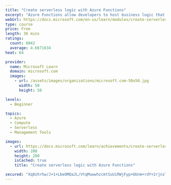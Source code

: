 ```yaml
---
title: "Create serverless logic with Azure Functions"
excerpt: "Azure Functions allow developers to host business logic that can be executed without managing or provisioning infrastructure."
webUrl: https://docs.microsoft.com/en-us/learn/modules/create-serverless-logic-with-azure-functions/
type: course
price: Free
length: 36 mins
ratings:
  count: 6042
  average: 4.6671634
heat: 64

provider:
  name: Microsoft Learn
  domain: microsoft.com
  images:
    - url: /assets/images/organizations/microsoft.com-50x50.jpg
      width: 50
      height: 50

levels:
  - Beginner

topics:
  - Azure
  - Compute
  - Serverless
  - Management Tools

images:
  - url: https://docs.microsoft.com/learn/achievements/create-serverless-logic-with-azure-functions-social.png
    width: 200
    height: 200
    isCached: true
    title: "Create serverless logic with Azure Functions"

secured: "Xq8zhrhw/J+1+LbeOMQaJL/VtqMuwwhzcmtSuUiRWjFyp+UUnm+rdY+2rjnzlbB1l/iGZngYBFCybd88m/bdswEQGHDv40aZnygeTE/bdpWdAs0y2Rep6NTwUvwmirEYOholtKU2IMHHgglthdCajhmxnVRasG1EWbhzXCXq9o4UNQvYd7nq0WpmISMWwjmnpYX4VQyYjBRI0ZXWqJg3EDsn6/wH9071BhgT3IMGORSxlP+uhvMULwhrOpN4yx7YPQ8HuInXxcJJIr8lFl0i7ueqCAzI0S38udgv9L2qvQTwC6clT/u8GcyFw8Y4fBx1tMNKYJ8SFNz7CsAx9zEhPMQSNqbAyUFyAv/Ka2ncuztIeWKFazfCyfI2GxVFHYYIoQnOr8jzK4DSybJ7J9UqkSdXA/oFfMFzB3O+FHHWNZo=;00RJpjSAIflmojTYE/Z3SQ=="
---
```



